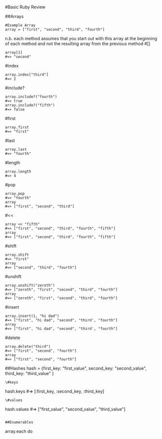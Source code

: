 #Basic Ruby Review

##Arrays

```
#Example Array
array = ["first", "second", "third", "fourth"]
```
n.b. each method assumes that you start out with this array at the beginning of each method and not the resulting array from the previous method
#[]
```
array[1]
#=> "second"
```
#index
```
array.index["third"]
#=> 2
```
#include?
```
array.include?("fourth")
#=> true
array.include?("fifth")
#=> false
```
\#first
```
array.first
#=> "first"
```
\#last
```
array.last
#=> "fourth"
```
\#length
```
array.length
#=> 4
```
\#pop
```
array.pop
#=> "fourth"
array
#=> ["first", "second", "third"]
```
\#<<
```
array << "fifth"
#=> ["first", "second", "third", "fourth", "fifth"]
array
#=> ["first", "second", "third", "fourth", "fifth"]
```
\#shift
```
array.shift
#=> "first"
array
#=> ["second", "third", "fourth"]
```
\#unshift
```
array.unshift("zeroth")
#=> ["zeroth", "first", "second", "third", "fourth"]
array
#=> ["zeroth", "first", "second", "third", "fourth"]
```
\#insert
```
array.insert(1, "hi dad")
#=> ["first", "hi dad", "second", "third', "fourth"]
array
#=> ["first", "hi dad", "second", "third', "fourth"]
```
\#delete
```
array.delete("third")
#=> ["first", "second", "fourth"]
array
#=> ["first", "second", "fourth"]
```
##Hashes
hash = {first_key: "first_value", second_key: "second_value", third_key: "third_value" }
```
\#keys
```
hash.keys
#=> [:first_key, :second_key, :third_key]
```
\#values
```
hash.values
#=> ["first_value", "second_value", "third_value"]
```

##Enumerables
```
array.each do 
